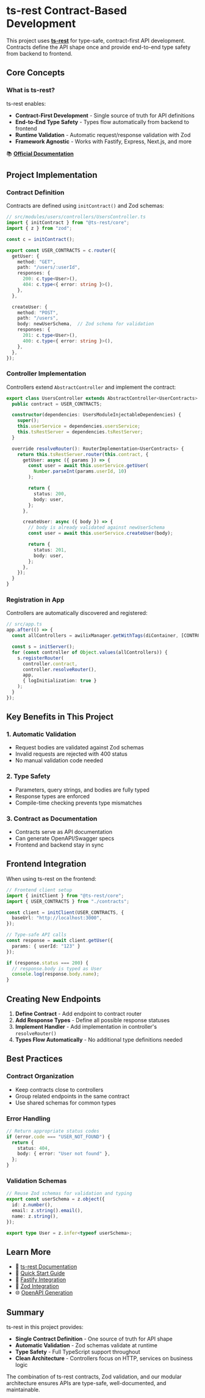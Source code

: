 # ts-rest Contract-Based Development

This project uses **[ts-rest](https://ts-rest.com/)** for type-safe, contract-first API development. Contracts define the API shape once and provide end-to-end type safety from backend to frontend.

## Core Concepts

### What is ts-rest?

ts-rest enables:
- **Contract-First Development** - Single source of truth for API definitions
- **End-to-End Type Safety** - Types flow automatically from backend to frontend
- **Runtime Validation** - Automatic request/response validation with Zod
- **Framework Agnostic** - Works with Fastify, Express, Next.js, and more

📚 **[Official Documentation](https://ts-rest.com/docs/intro)**

## Project Implementation

### Contract Definition

Contracts are defined using `initContract()` and Zod schemas:

```typescript
// src/modules/users/controllers/UsersController.ts
import { initContract } from "@ts-rest/core";
import { z } from "zod";

const c = initContract();

export const USER_CONTRACTS = c.router({
  getUser: {
    method: "GET",
    path: "/users/:userId",
    responses: {
      200: c.type<User>(),
      404: c.type<{ error: string }>(),
    },
  },

  createUser: {
    method: "POST",
    path: "/users",
    body: newUserSchema,  // Zod schema for validation
    responses: {
      201: c.type<User>(),
      400: c.type<{ error: string }>(),
    },
  },
});
```

### Controller Implementation

Controllers extend `AbstractController` and implement the contract:

```typescript
export class UsersController extends AbstractController<UserContracts> {
  public contract = USER_CONTRACTS;

  constructor(dependencies: UsersModuleInjectableDependencies) {
    super();
    this.userService = dependencies.usersService;
    this.tsRestServer = dependencies.tsRestServer;
  }

  override resolveRouter(): RouterImplementation<UserContracts> {
    return this.tsRestServer.router(this.contract, {
      getUser: async ({ params }) => {
        const user = await this.userService.getUser(
          Number.parseInt(params.userId, 10)
        );

        return {
          status: 200,
          body: user,
        };
      },

      createUser: async ({ body }) => {
        // body is already validated against newUserSchema
        const user = await this.userService.createUser(body);

        return {
          status: 201,
          body: user,
        };
      },
    });
  }
}
```

### Registration in App

Controllers are automatically discovered and registered:

```typescript
// src/app.ts
app.after(() => {
  const allControllers = awilixManager.getWithTags(diContainer, [CONTROLLER_TAG]);

  const s = initServer();
  for (const controller of Object.values(allControllers)) {
    s.registerRouter(
      controller.contract,
      controller.resolveRouter(),
      app,
      { logInitialization: true }
    );
  }
});
```

## Key Benefits in This Project

### 1. Automatic Validation
- Request bodies are validated against Zod schemas
- Invalid requests are rejected with 400 status
- No manual validation code needed

### 2. Type Safety
- Parameters, query strings, and bodies are fully typed
- Response types are enforced
- Compile-time checking prevents type mismatches

### 3. Contract as Documentation
- Contracts serve as API documentation
- Can generate OpenAPI/Swagger specs
- Frontend and backend stay in sync

## Frontend Integration

When using ts-rest on the frontend:

```typescript
// Frontend client setup
import { initClient } from "@ts-rest/core";
import { USER_CONTRACTS } from "./contracts";

const client = initClient(USER_CONTRACTS, {
  baseUrl: "http://localhost:3000",
});

// Type-safe API calls
const response = await client.getUser({
  params: { userId: "123" }
});

if (response.status === 200) {
  // response.body is typed as User
  console.log(response.body.name);
}
```

## Creating New Endpoints

1. **Define Contract** - Add endpoint to contract router
2. **Add Response Types** - Define all possible response statuses
3. **Implement Handler** - Add implementation in controller's `resolveRouter()`
4. **Types Flow Automatically** - No additional type definitions needed

## Best Practices

### Contract Organization
- Keep contracts close to controllers
- Group related endpoints in the same contract
- Use shared schemas for common types

### Error Handling
```typescript
// Return appropriate status codes
if (error.code === "USER_NOT_FOUND") {
  return {
    status: 404,
    body: { error: "User not found" },
  };
}
```

### Validation Schemas
```typescript
// Reuse Zod schemas for validation and typing
export const userSchema = z.object({
  id: z.number(),
  email: z.string().email(),
  name: z.string(),
});

export type User = z.infer<typeof userSchema>;
```

## Learn More

- 📖 [ts-rest Documentation](https://ts-rest.com/docs/intro)
- 🚀 [Quick Start Guide](https://ts-rest.com/docs/quickstart)
- 🔧 [Fastify Integration](https://ts-rest.com/docs/fastify)
- 📝 [Zod Integration](https://ts-rest.com/docs/zod)
- 🌐 [OpenAPI Generation](https://ts-rest.com/docs/open-api)

## Summary

ts-rest in this project provides:
- **Single Contract Definition** - One source of truth for API shape
- **Automatic Validation** - Zod schemas validate at runtime
- **Type Safety** - Full TypeScript support throughout
- **Clean Architecture** - Controllers focus on HTTP, services on business logic

The combination of ts-rest contracts, Zod validation, and our modular architecture ensures APIs are type-safe, well-documented, and maintainable.